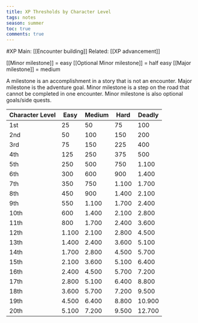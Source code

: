 ---title: XP Thresholds by Character Leveltags: notesseason: summertoc: truecomments: true---
#XP 
Main: [[Encounter building]]
Related: [[XP advancement]]

[[Minor milestone]] = easy 
[[Optional Minor milestone]] = half easy
[[Major milestone]] = medium

A milestone is an accomplishment in a story that is not an encounter. 
Major milestone is the adventure goal. 
Minor milestone is a step on the road that cannot be completed in one encounter.
Minor milestone is also optional goals/side quests.

| Character Level | Easy  | Medium | Hard  | Deadly |
| --------------- | ----- | ------ | ----- | ------ |
| 1st             | 25    | 50     | 75    | 100    |
| 2nd             | 50    | 100    | 150   | 200    |
| 3rd             | 75    | 150    | 225   | 400    |
| 4th             | 125   | 250    | 375   | 500    |
| 5th             | 250   | 500    | 750   | 1.100  |
| 6th             | 300   | 600    | 900   | 1.400  |
| 7th             | 350   | 750    | 1.100 | 1.700  |
| 8th             | 450   | 900    | 1.400 | 2.100  |
| 9th             | 550   | 1.100  | 1.700 | 2.400  |
| 10th            | 600   | 1.400  | 2.100 | 2.800  |
| 11th            | 800   | 1.700  | 2.400 | 3.600  |
| 12th            | 1.100 | 2.100  | 2.800 | 4.500  |
| 13th            | 1.400 | 2.400  | 3.600 | 5.100  |
| 14th            | 1.700 | 2.800  | 4.500 | 5.700  |
| 15th            | 2.100 | 3.600  | 5.100 | 6.400  |
| 16th            | 2.400 | 4.500  | 5.700 | 7.200  |
| 17th            | 2.800 | 5.100  | 6.400 | 8.800  |
| 18th            | 3.600 | 5.700  | 7.200 | 9.500  |
| 19th            | 4.500 | 6.400  | 8.800 | 10.900 |
| 20th            | 5.100 | 7.200  | 9.500 | 12.700 |
